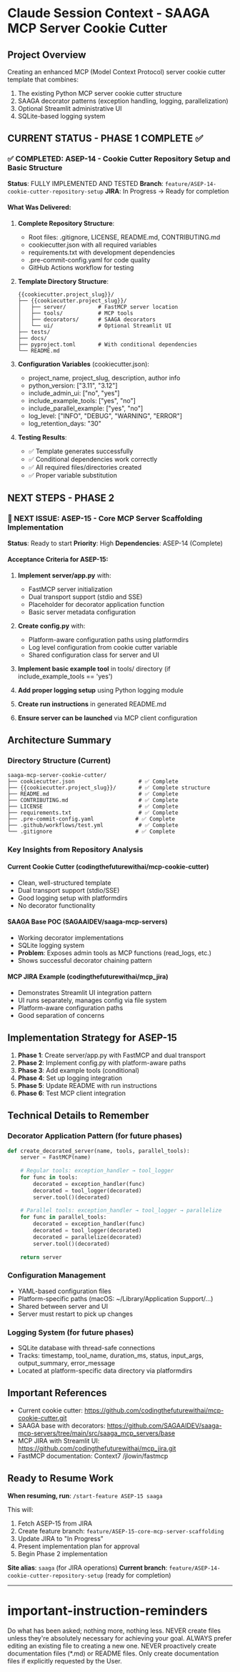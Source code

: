 # Claude Session Context - SAAGA MCP Server Cookie Cutter

## Project Overview

Creating an enhanced MCP (Model Context Protocol) server cookie cutter template that combines:
1. The existing Python MCP server cookie cutter structure
2. SAAGA decorator patterns (exception handling, logging, parallelization)
3. Optional Streamlit administrative UI
4. SQLite-based logging system

## CURRENT STATUS - PHASE 1 COMPLETE ✅

### ✅ COMPLETED: ASEP-14 - Cookie Cutter Repository Setup and Basic Structure
**Status**: FULLY IMPLEMENTED AND TESTED
**Branch**: `feature/ASEP-14-cookie-cutter-repository-setup`
**JIRA**: In Progress → Ready for completion

#### What Was Delivered:
1. **Complete Repository Structure**:
   - Root files: .gitignore, LICENSE, README.md, CONTRIBUTING.md
   - cookiecutter.json with all required variables
   - requirements.txt with development dependencies
   - .pre-commit-config.yaml for code quality
   - GitHub Actions workflow for testing

2. **Template Directory Structure**:
   ```
   {{cookiecutter.project_slug}}/
   ├── {{cookiecutter.project_slug}}/
   │   ├── server/          # FastMCP server location
   │   ├── tools/           # MCP tools
   │   ├── decorators/      # SAAGA decorators
   │   └── ui/              # Optional Streamlit UI
   ├── tests/
   ├── docs/
   ├── pyproject.toml       # With conditional dependencies
   └── README.md
   ```

3. **Configuration Variables** (cookiecutter.json):
   - project_name, project_slug, description, author info
   - python_version: ["3.11", "3.12"]
   - include_admin_ui: ["no", "yes"]
   - include_example_tools: ["yes", "no"]
   - include_parallel_example: ["yes", "no"]
   - log_level: ["INFO", "DEBUG", "WARNING", "ERROR"]
   - log_retention_days: "30"

4. **Testing Results**:
   - ✅ Template generates successfully
   - ✅ Conditional dependencies work correctly
   - ✅ All required files/directories created
   - ✅ Proper variable substitution

## NEXT STEPS - PHASE 2

### 🎯 NEXT ISSUE: ASEP-15 - Core MCP Server Scaffolding Implementation
**Status**: Ready to start
**Priority**: High
**Dependencies**: ASEP-14 (Complete)

#### Acceptance Criteria for ASEP-15:
1. **Implement server/app.py** with:
   - FastMCP server initialization
   - Dual transport support (stdio and SSE)
   - Placeholder for decorator application function
   - Basic server metadata configuration

2. **Create config.py** with:
   - Platform-aware configuration paths using platformdirs
   - Log level configuration from cookie cutter variable
   - Shared configuration class for server and UI

3. **Implement basic example tool** in tools/ directory (if include_example_tools == 'yes')

4. **Add proper logging setup** using Python logging module

5. **Create run instructions** in generated README.md

6. **Ensure server can be launched** via MCP client configuration

## Architecture Summary

### Directory Structure (Current)
```
saaga-mcp-server-cookie-cutter/
├── cookiecutter.json                    # ✅ Complete
├── {{cookiecutter.project_slug}}/       # ✅ Complete structure
├── README.md                            # ✅ Complete
├── CONTRIBUTING.md                      # ✅ Complete
├── LICENSE                              # ✅ Complete
├── requirements.txt                     # ✅ Complete
├── .pre-commit-config.yaml             # ✅ Complete
├── .github/workflows/test.yml           # ✅ Complete
└── .gitignore                          # ✅ Complete
```

### Key Insights from Repository Analysis

#### Current Cookie Cutter (codingthefuturewithai/mcp-cookie-cutter)
- Clean, well-structured template
- Dual transport support (stdio/SSE)
- Good logging setup with platformdirs
- No decorator functionality

#### SAAGA Base POC (SAGAAIDEV/saaga-mcp-servers)
- Working decorator implementations
- SQLite logging system
- **Problem**: Exposes admin tools as MCP functions (read_logs, etc.)
- Shows successful decorator chaining pattern

#### MCP JIRA Example (codingthefuturewithai/mcp_jira)
- Demonstrates Streamlit UI integration pattern
- UI runs separately, manages config via file system
- Platform-aware configuration paths
- Good separation of concerns

## Implementation Strategy for ASEP-15

1. **Phase 1**: Create server/app.py with FastMCP and dual transport
2. **Phase 2**: Implement config.py with platform-aware paths
3. **Phase 3**: Add example tools (conditional)
4. **Phase 4**: Set up logging integration
5. **Phase 5**: Update README with run instructions
6. **Phase 6**: Test MCP client integration

## Technical Details to Remember

### Decorator Application Pattern (for future phases)
```python
def create_decorated_server(name, tools, parallel_tools):
    server = FastMCP(name)
    
    # Regular tools: exception_handler → tool_logger
    for func in tools:
        decorated = exception_handler(func)
        decorated = tool_logger(decorated)
        server.tool()(decorated)
    
    # Parallel tools: exception_handler → tool_logger → parallelize
    for func in parallel_tools:
        decorated = exception_handler(func)
        decorated = tool_logger(decorated)
        decorated = parallelize(decorated)
        server.tool()(decorated)
    
    return server
```

### Configuration Management
- YAML-based configuration files
- Platform-specific paths (macOS: ~/Library/Application Support/...)
- Shared between server and UI
- Server must restart to pick up changes

### Logging System (for future phases)
- SQLite database with thread-safe connections
- Tracks: timestamp, tool_name, duration_ms, status, input_args, output_summary, error_message
- Located at platform-specific data directory via platformdirs

## Important References

- Current cookie cutter: https://github.com/codingthefuturewithai/mcp-cookie-cutter.git
- SAAGA base with decorators: https://github.com/SAGAAIDEV/saaga-mcp-servers/tree/main/src/saaga_mcp_servers/base
- MCP JIRA with Streamlit UI: https://github.com/codingthefuturewithai/mcp_jira.git
- FastMCP documentation: Context7 /jlowin/fastmcp

## Ready to Resume Work

**When resuming, run**: `/start-feature ASEP-15 saaga`

This will:
1. Fetch ASEP-15 from JIRA
2. Create feature branch: `feature/ASEP-15-core-mcp-server-scaffolding`
3. Update JIRA to "In Progress"
4. Present implementation plan for approval
5. Begin Phase 2 implementation

**Site alias**: `saaga` (for JIRA operations)
**Current branch**: `feature/ASEP-14-cookie-cutter-repository-setup` (ready for completion)

---

# important-instruction-reminders
Do what has been asked; nothing more, nothing less.
NEVER create files unless they're absolutely necessary for achieving your goal.
ALWAYS prefer editing an existing file to creating a new one.
NEVER proactively create documentation files (*.md) or README files. Only create documentation files if explicitly requested by the User.
